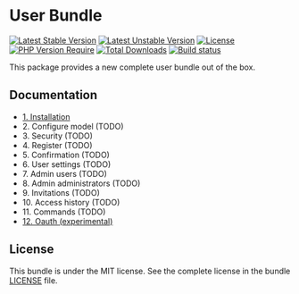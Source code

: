 # User Bundle

[![Latest Stable Version](https://poser.pugx.org/softspring/user-bundle/v/stable.svg)](https://packagist.org/packages/softspring/user-bundle)
[![Latest Unstable Version](https://poser.pugx.org/softspring/user-bundle/v/unstable.svg)](https://packagist.org/packages/softspring/user-bundle)
[![License](https://poser.pugx.org/softspring/user-bundle/license.svg)](https://packagist.org/packages/softspring/user-bundle)
[![PHP Version Require](http://poser.pugx.org/softspring/user-bundle/require/php)](https://packagist.org/packages/softspring/user-bundle)
[![Total Downloads](https://poser.pugx.org/softspring/user-bundle/downloads)](https://packagist.org/packages/softspring/user-bundle)
[![Build status](https://github.com/softspring/user-bundle/actions/workflows/php.yml/badge.svg?branch=5.3)](https://github.com/softspring/user-bundle/actions/workflows/php.yml)

This package provides a new complete user bundle out of the box.

## Documentation

* [1. Installation](docs/1_installation.md)
* 2\. Configure model (TODO)
* 3\. Security (TODO)
* 4\. Register (TODO)
* 5\. Confirmation (TODO)
* 6\. User settings (TODO)
* 7\. Admin users (TODO)
* 8\. Admin administrators (TODO)
* 9\. Invitations (TODO)
* 10\. Access history (TODO)
* 11\. Commands (TODO)
* [12. Oauth (experimental)](docs/12_oauth.md)

## License

This bundle is under the MIT license. See the complete license in the bundle [LICENSE](LICENSE) file.

